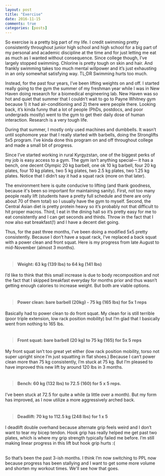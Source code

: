 ```yaml
---
layout: post
title: "Exercise"
date: 2016-11-15
comments: true
categories: [posts]
---
```

So exercise is a pretty big part of my life. I credit swimming pretty consistently throughout junior high school and high school for a big part of my personal and academic discipline at the time and for just letting me eat as much as I wanted without consequence. Since college though, I’ve largely stopped swimming. Chlorine is pretty tough on skin and hair. And frankly swimming takes too much mental willpower and it’s just exhausting in an only somewhat satisfying way. TL;DR Swimming hurts too much.

Instead, for the past four years, I’ve been lifting weights on and off. I started really going to the gym the summer of my freshman year while I was in New Haven doing research for a biomedical engineering lab. New Haven was so hot and quiet that summer that I couldn’t wait to go to Payne Whitney gym because 1) it had air-conditioning and 2) there were people there. Looking back, it’s kinda funny that a lot of people (PhDs, postdocs, and poor undergrads mostly) went to the gym to get their daily dose of human interaction. Research is a very tough life.

During that summer, I mostly only used machines and dumbbells. It wasn’t until sophomore year that I really started with barbells, doing the Stronglifts 5x5 program. I’ve kinda done this program on and off throughout college and made a small bit of progress.

Since I’ve started working in rural Kyrgyzstan, one of the biggest perks of my job is easy access to a gym. The gym isn’t anything special— it has a bench, one decent Olympic 20 kg barbell, one ok 10 kg barbell, four 20 kg plates, four 10 kg plates, two 5 kg plates, two 2.5 kg plates, two 1.25 kg plates. Notice that I didn’t say it had a squat rack (more on that later).

The environment here is quite conducive to lifting (and thank goodness, because it's been so important for maintaining sanity). First, not too many people really lift (students have a pretty full schedule and there are only about 70 of them total) so I usually have the gym to myself. Second, the Central Asian diet is pretty protein heavy so it’s probably not that difficult to hit proper macros. Third, I eat in the dining hall so it’s pretty easy for me to eat consistently and I can get seconds and thirds. Throw in the fact that I now also eat breakfast(!) and I have a decent diet going.

Thus, for the past three months, I’ve been doing a modified 5x5 pretty consistently. Because I don’t have a squat rack, I’ve replaced a back squat with a power clean and front squat. Here is my progress from late August to mid-November (almost 3 months).
<br><br>

> #### Weight: 63 kg (139 lbs) to 64 kg (141 lbs) ####
I’d like to think that this small increase is due to body recomposition and not the fact that I skipped breakfast everyday for months prior and thus wasn’t getting enough calories to increase weight. But both are viable options.
<br><br>

> #### Power clean: bare barbell (20kg)  - 75 kg (165 lbs) for 5x 1 reps ####
Basically had to power clean to do front squat. My clean for is still terrible (poor triple extension, low rack position mobility) but I’m glad that I basically went from nothing to 165 lbs.
<br><br>

> #### Front squat: bare barbell (20 kg) to 75 kg (165) for 5x 5 reps ####
My front squat isn’t too great yet either (low rack position mobility, torso not super upright since I’m just squatting in flat shoes.) Because I can’t power clean more than 75 kg consistently, I’m stuck at 75 kg. But I’m pleased to have improved this new lift by around 120 lbs in 3 months.
<br><br>

> #### Bench: 60 kg (132 lbs) to 72.5 (160) for 5 x 5 reps. ####
I’ve been stuck at 72.5 for quite a while (a little over a month). But my form has improved, as I now utilize a more aggressively arched back.
<br><br>

> #### Deadlift: 70 kg to 112.5 kg (248 lbs) for 1 x 5 ####
I deadlift double overhand because alternate grip feels weird and I don’t want to tear my bicep tendon. Hook grip has really helped me get past two plates, which is where my grip strength typically failed me before. I’m still making linear progress in this lift but hook grip hurts :(
<br><br>

So that’s been the past 3-ish months. I think I’m now switching to PPL now because progress has been stallying and I want to get some more volume and shorten my workout times. We'll see how that goes.
